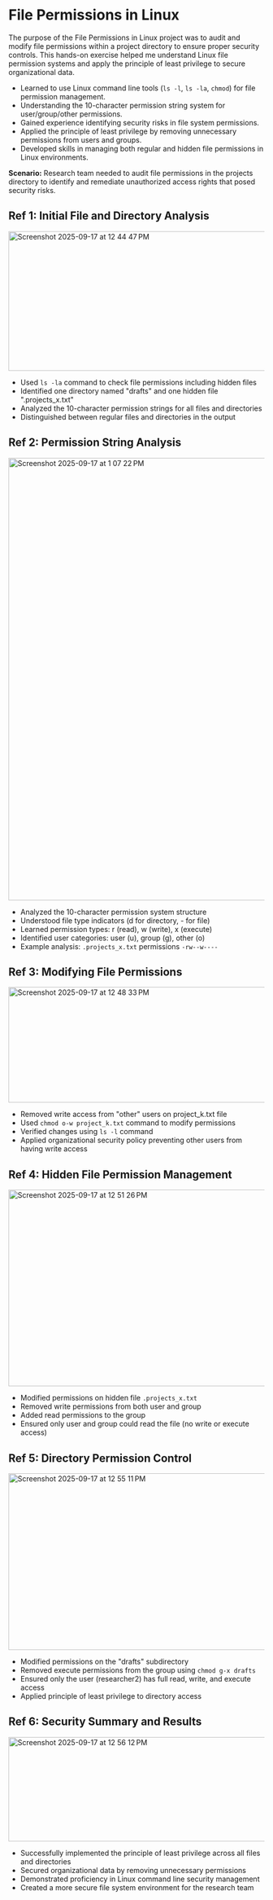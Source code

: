 # File Permissions in Linux

The purpose of the File Permissions in Linux project was to audit and modify file permissions within a project directory to ensure proper security controls. This hands-on exercise helped me understand Linux file permission systems and apply the principle of least privilege to secure organizational data.

- Learned to use Linux command line tools (`ls -l`, `ls -la`, `chmod`) for file permission management.
- Understanding the 10-character permission string system for user/group/other permissions.
- Gained experience identifying security risks in file system permissions.
- Applied the principle of least privilege by removing unnecessary permissions from users and groups.
- Developed skills in managing both regular and hidden file permissions in Linux environments.

**Scenario:** Research team needed to audit file permissions in the projects directory to identify and remediate unauthorized access rights that posed security risks.

## Ref 1: Initial File and Directory Analysis
<img width="959" height="274" alt="Screenshot 2025-09-17 at 12 44 47 PM" src="https://github.com/user-attachments/assets/8b8ff870-f23c-4373-8034-ecfc2b468825" />

- Used `ls -la` command to check file permissions including hidden files
- Identified one directory named "drafts" and one hidden file ".projects_x.txt"
- Analyzed the 10-character permission strings for all files and directories
- Distinguished between regular files and directories in the output

## Ref 2: Permission String Analysis
<img width="1111" height="869" alt="Screenshot 2025-09-17 at 1 07 22 PM" src="https://github.com/user-attachments/assets/2b1e7888-6fa1-4dbb-bff0-41b62047fba7" />

- Analyzed the 10-character permission system structure
- Understood file type indicators (d for directory, - for file)
- Learned permission types: r (read), w (write), x (execute)
- Identified user categories: user (u), group (g), other (o)
- Example analysis: `.projects_x.txt` permissions `-rw--w----`

## Ref 3: Modifying File Permissions
<img width="943" height="227" alt="Screenshot 2025-09-17 at 12 48 33 PM" src="https://github.com/user-attachments/assets/c2e2ced4-b23c-4d64-9458-d7b8eebed289" />

- Removed write access from "other" users on project_k.txt file
- Used `chmod o-w project_k.txt` command to modify permissions
- Verified changes using `ls -l` command
- Applied organizational security policy preventing other users from having write access

## Ref 4: Hidden File Permission Management
<img width="1014" height="386" alt="Screenshot 2025-09-17 at 12 51 26 PM" src="https://github.com/user-attachments/assets/5eba5d1f-c7ee-4def-b5f1-e4c253ae03dc" />

- Modified permissions on hidden file `.projects_x.txt`
- Removed write permissions from both user and group
- Added read permissions to the group
- Ensured only user and group could read the file (no write or execute access)

## Ref 5: Directory Permission Control
<img width="1000" height="347" alt="Screenshot 2025-09-17 at 12 55 11 PM" src="https://github.com/user-attachments/assets/3fbd2521-5038-4c77-be97-d726ce2bd364" />

- Modified permissions on the "drafts" subdirectory
- Removed execute permissions from the group using `chmod g-x drafts`
- Ensured only the user (researcher2) has full read, write, and execute access
- Applied principle of least privilege to directory access

## Ref 6: Security Summary and Results
<img width="973" height="205" alt="Screenshot 2025-09-17 at 12 56 12 PM" src="https://github.com/user-attachments/assets/5f62d7c0-606c-45f4-886c-6ba8e48f130f" />

- Successfully implemented the principle of least privilege across all files and directories
- Secured organizational data by removing unnecessary permissions
- Demonstrated proficiency in Linux command line security management
- Created a more secure file system environment for the research team
